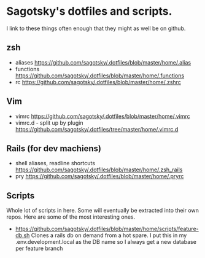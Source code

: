 # Sagotsky's dotfiles and scripts.

I link to these things often enough that they might as well be on github.

## zsh
* aliases https://github.com/sagotsky/.dotfiles/blob/master/home/.alias
* functions https://github.com/sagotsky/.dotfiles/blob/master/home/.functions
* rc https://github.com/sagotsky/.dotfiles/blob/master/home/.zshrc


## Vim
* vimrc https://github.com/sagotsky/.dotfiles/blob/master/home/.vimrc
* vimrc.d - split up by plugin https://github.com/sagotsky/.dotfiles/tree/master/home/.vimrc.d

## Rails (for dev machiens)
* shell aliases, readline shortcuts https://github.com/sagotsky/.dotfiles/blob/master/home/.zsh_rails
* pry https://github.com/sagotsky/.dotfiles/blob/master/home/.pryrc

## Scripts

Whole lot of scripts in here.  Some will eventually be extracted into their own
repos.  Here are some of the most interesting ones.

* https://github.com/sagotsky/.dotfiles/blob/master/home/scripts/feature-db.sh
Clones a rails db on demand from a hot spare.  I put this in my
.env.development.local as the DB name so I always get a new database per
feature branch

